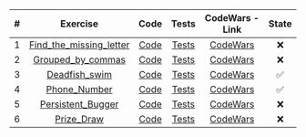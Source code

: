 | # |	Exercise	|	Code	|	Tests	|	CodeWars - Link	|	State	|
|:-:|:-:|:-:|:-:|:-:|:-:|
| 1 |[Find_the_missing_letter](https://github.com/lfteixeira996/CodeWars/blob/master/C/6kyu/Find_the_missing_letter/README.md) | [Code](https://github.com/lfteixeira996/CodeWars/blob/master/C/6kyu/Find_the_missing_letter/Find_the_missing_Letter.c) | [Tests](https://github.com/lfteixeira996/CodeWars/blob/master/C/6kyu/Find_the_missing_letter/tests.c) | [CodeWars]() |:x:|
| 2 |[Grouped_by_commas](https://github.com/lfteixeira996/CodeWars/tree/master/C/6kyu/Grouped_by_commas/README.md) | [Code](https://github.com/lfteixeira996/CodeWars/tree/master/C/6kyu/Grouped_by_commas/Grouped_by_commas.c)|[Tests](https://github.com/lfteixeira996/CodeWars/tree/master/C/6kyu/Grouped_by_commas/tests.c)|[CodeWars](https://www.codewars.com/kata/5274e122fc75c0943d000148)|:x:|
| 3 |[Deadfish_swim](https://github.com/lfteixeira996/CodeWars/tree/master/C/6kyu/Deadfish_swim/README.md) | [Code](https://github.com/lfteixeira996/CodeWars/tree/master/C/6kyu/Deadfish_swim/Deadfish_swim.c)|[Tests](https://github.com/lfteixeira996/CodeWars/tree/master/C/6kyu/Deadfish_swim/tests.c)|[CodeWars](https://www.codewars.com/kata/51e0007c1f9378fa810002a9/train/c)|:white_check_mark:|
| 4 |[Phone_Number](https://github.com/lfteixeira996/CodeWars/tree/master/C/6kyu/Phone_Number/README.md) | [Code](https://github.com/lfteixeira996/CodeWars/tree/master/C/6kyu/Phone_Number/Phone_Number.c)|[Tests](https://github.com/lfteixeira996/CodeWars/tree/master/C/6kyu/Phone_Number/tests.c)|[CodeWars](https://www.codewars.com/kata/create-phone-number/train/c)|:white_check_mark:|
| 5 |[Persistent_Bugger](https://github.com/lfteixeira996/CodeWars/tree/master/C/6kyu/Persistent_Bugger/README.md) | [Code](https://github.com/lfteixeira996/CodeWars/tree/master/C/6kyu/Persistent_Bugger/Persistent_Bugger.c)|[Tests](https://github.com/lfteixeira996/CodeWars/tree/master/C/6kyu/Persistent_Bugger/tests.c)|[CodeWars](https://www.codewars.com/kata/persistent-bugger/train/c)|:x:|
| 6 |[Prize_Draw](https://github.com/lfteixeira996/CodeWars/tree/master/C/6kyu/Prize_Draw/README.md) | [Code](https://github.com/lfteixeira996/CodeWars/tree/master/C/6kyu/Prize_Draw/Prize_Draw.c)|[Tests](https://github.com/lfteixeira996/CodeWars/tree/master/C/6kyu/Prize_Draw/tests.c)|[CodeWars](https://www.codewars.com/kata/5616868c81a0f281e500005c/train/c)|:x:|

